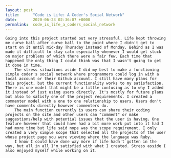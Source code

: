 ```yaml
---
layout: post
title:      "Code is Life: A Coder's Social Network"
date:       2020-06-23 02:36:07 +0000
permalink:  code_is_life_a_coders_social_network
---
```



    Going into this project started out very stressful. Life kept throwing me curve ball after curve ball to the point where I didn't get to start on it until mid-day Thursday instead of Monday. Behind as I was made it difficult to stay calm especially whenever I would get stuck on major problems of which there were a fair few. Each time that happened the only thing I could think was that I wasn't going to get it done in time.
		The stress situations aside I did my best to make a functioning simple coder's social network where programmers could log in with a local account or their Github account. I still have many plans for this project, but the current functionality works to my satisfaction. There is one model that might be a little confusing as to why I added it instead of just using users directly. It's mostly for future plans but also to satisfy one of the project requirements. I created a commenter model with a one to one relationship to users. Users don't have comments directly however commenters do.
		The main function currently is users can share their coding projects on the site and other users can "comment" or make suggestions/help with potential issues that the user is having. One feature however that could have had a bit more work put into it had I had more time but life said nope was the scope requirement. I only created a very simple scope that selected all the projects of the user whose project page you were viewing where the language was Ruby.
		I know I could have done way more if life hadn't gotten in the way, but all in all I'm satisfied with what I created. Stress asside I also enjoyed myself while working on it.
